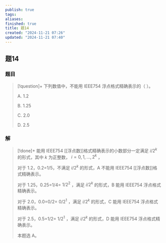 ```yaml
---
publish: true
tags: 
aliases: 
finished: true
title: 题14
created: "2024-11-21 07:26"
updated: "2024-11-21 07:40"
---
```

## 题14
### 题目
> [!question]+
> 下列数值中，不能用 IEEE754 浮点格式精确表示的（ ）。
> 
> A. 1.2
> 
> B. 1.25
> 
> C. 2.0
> 
> D. 2.5
### 解
> [!done]+
> 能用 IEEE754 [[浮点数]]格式精确表示的小数部分一定满足 $i/2^k$ 的形式，其中 $k$ 为正整数， $i=0,1,\dots,2^k$ ，
> 
> 对于 1.2，0.2=1/5，不满足 $i/2^k$ 的形式，A 不能用 IEEE754 [[浮点数]]格式精确表示。
> 
> 对于 1.25，0.25=1/4= $1/2^2$ ，满足 $i/2^k$ 的形式，B 能用 IEEE754 浮点格式精确表示。
> 
> 对于 2.0，0.0=0/2= $0/2^1$ ，满足 $i/2^k$ 的形式，C 能用 IEEE754 浮点格式精确表示。
> 
> 对于 2.5，0.5=1/2= $1/2^1$ ，满足 $i/2^k$ 的形式，D 能用 IEEE754 浮点格式精确表示。
> 
> 本题选 A。